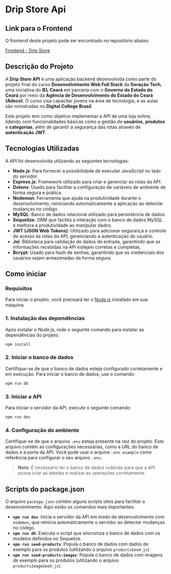 # Drip Store Api

## Link para o Frontend

O frontend deste projeto pode ser encontrado no repositório abaixo:

[Frontend - Drip Store](https://github.com/darlison-calm/projeto-digital-store)

## Descrição do Projeto

A **Drip Store API** é uma aplicação backend desenvolvida como parte do projeto final do curso **Desenvolvimento Web Full Stack** da **Geração Tech**, uma iniciativa do **IEL Ceará** em parceria com o **Governo do Estado do Ceará** por meio da **Agência de Desenvolvimento do Estado do Ceará (Adece)**. O curso visa capacitar jovens na área de tecnologia, e as aulas são ministradas no **Digital College Brasil**.

Este projeto tem como objetivo implementar a API de uma loja online, lidando com funcionalidades básicas como a gestão de **usuários**, **produtos** e **categorias**, além de garantir a segurança das rotas através de **autenticação JWT**.

## Tecnologias Utilizadas

A API foi desenvolvida utilizando as seguintes tecnologias:

- **Node.js**: Para fornecer a possibilidade de executar JavaScript no lado do servidor.
- **Express.js**: Framework utilizado para criar e gerenciar as rotas da API.
- **Dotenv**: Usado para facilitar a configuração de variáveis de ambiente de forma segura e prática.
- **Nodemon**: Ferramenta que ajuda na produtividade durante o desenvolvimento, reiniciando automaticamente a aplicação ao detectar mudanças no código.
- **MySQL**: Banco de dados relacional utilizado para persistência de dados.
- **Sequelize**: ORM que facilita a interação com o banco de dados MySQL e melhora a produtividade ao manipular dados.
- **JWT (JSON Web Tokens)**: Utilizado para adicionar segurança e controle de acesso às rotas da API, gerenciando a autenticação do usuário.
- **Joi**: Biblioteca para validação de dados de entrada, garantindo que as informações recebidas na API estejam corretas e completas.
- **Bcrypt**: Usado para hash de senhas, garantindo que as credenciais dos usuários sejam armazenadas de forma segura.

## Como iniciar

### Requisitos

Para iniciar o projeto, você precisará ter o [Node.js](https://nodejs.org) instalado em sua máquina.

### 1. Instalação das dependências

Após instalar o Node.js, rode o seguinte comando para instalar as dependências do projeto:

```bash
npm install
```

### 2. Iniciar o banco de dados

Certifique-se de que o banco de dados esteja configurado corretamente e em execução. Para iniciar o banco de dados, use o comando:

```bash
npm run db
```

### 3. Iniciar a API

Para iniciar o servidor da API, execute o seguinte comando:

```bash
npm run dev
```

### 4. Configuração do ambiente

Certifique-se de que o arquivo `.env` esteja presente na raiz do projeto. Este arquivo contém as configurações necessárias, como a URL do banco de dados e a porta da API. Você pode usar o arquivo `.env.example` como referência para configurar o seu arquivo `.env`.

> **Nota**: É necessário ter o banco de dados rodando para que a API possa criar as tabelas e realizar as operações corretamente.

## Scripts do package.json

O arquivo `package.json` contém alguns scripts úteis para facilitar o desenvolvimento. Aqui estão os comandos mais importantes:

* **`npm run dev`**: Inicia o servidor da API em modo de desenvolvimento com `nodemon`, que reinicia automaticamente o servidor ao detectar mudanças no código.
* **`npm run db`**: Executa o script que sincroniza o banco de dados com os modelos definidos no Sequelize.
* **`npm run seed-products`**: Popula o banco de dados com dados de exemplo para os produtos (utilizando o arquivo `productsSeed.js`).
* **`npm run seed-products-images`**: Popula o banco de dados com imagens de exemplo para os produtos (utilizando o arquivo `productsImageSeed.js`).
